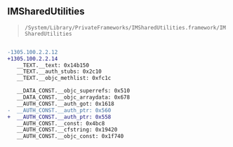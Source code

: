 ## IMSharedUtilities

> `/System/Library/PrivateFrameworks/IMSharedUtilities.framework/IMSharedUtilities`

```diff

-1305.100.2.2.12
+1305.100.2.2.14
   __TEXT.__text: 0x14b150
   __TEXT.__auth_stubs: 0x2c10
   __TEXT.__objc_methlist: 0xfc1c

   __DATA_CONST.__objc_superrefs: 0x510
   __DATA_CONST.__objc_arraydata: 0x678
   __AUTH_CONST.__auth_got: 0x1618
-  __AUTH_CONST.__auth_ptr: 0x560
+  __AUTH_CONST.__auth_ptr: 0x558
   __AUTH_CONST.__const: 0x4bc8
   __AUTH_CONST.__cfstring: 0x19420
   __AUTH_CONST.__objc_const: 0x1f740

```
